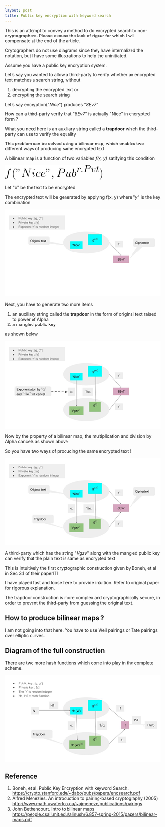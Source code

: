 ```yaml
---
layout: post
title: Public key encryption with keyword search
---
```


This is an attempt to convey a method to do encrypted search to non-cryptographers. Please excuse the lack of rigour for which I will compensate at the end of the article.

Crytographers do not use diagrams since they have internalized the notation, but I have some illustrations to help the uninitiated.

Assume you have a public key encryption system.

Let’s say you wanted to allow a third-party to verify whether an encrypted text matches a search string, without 
1. decrypting the encrypted text or 
2. encrypting the search string

Let’s say encryption("*Nice*") produces "*8Ev7*"

How can a third-party verify that "*8Ev7*" is actually "Nice" in encrypted form ?

What you need here is an auxiliary string called a **trapdoor** which the third-party can use to verify the equality

This problem can be solved using a bilinear map, which enables two different ways of producing same encrypted text

A bilinear map is a function of two variables *f(x, y)* satifying this condition

![eqn1](/post_images/firsteqn.gif)

Let "*x*" be the text to be encrypted

The encrypted text will be generated by applying f(x, y) where "*y*" is the key combination

![pic1](/post_images/pic1.jpg)

Next, you have to generate two more items
1. an auxiliary string called the **trapdoor** in the form of original text raised to power of Alpha
2. a mangled public key

as shown below

![pic2](/post_images/pic2.jpg)

Now by the property of a bilinear map, the multiplication and division by Alpha cancels as shown above

So you have two ways of producing the same encrypted text !!

![pic3](/post_images/pic3.jpg)

A third-party which has the string "*Vgzv*" along with the mangled public key can verify that the plain text is same as encrypted text

This is intuitively the first cryptographic construction given by Boneh, et al in Sec 3.1 of their paper[1] 

I have played fast and loose here to provide intuition.  Refer to original paper for rigorous explanation.

The trapdoor construction is more complex and cryptographically secure, in order to prevent the third-party from guessing the original text.

## How to produce bilinear maps ?  

I am not going into that here. You have to use Weil pairings or Tate pairings over elliptic curves.  

## Diagram of the full construction

There are two more hash functions which come into play in the complete scheme.

![pic4](/post_images/full_scheme.jpg)

## Reference

1. Boneh, et al.  Public Key Encryption with keyword Search.  https://crypto.stanford.edu/~dabo/pubs/papers/encsearch.pdf
2. Alfred Menezies.  An introduction to pairing-based cryptography (2005) http://www.math.uwaterloo.ca/~ajmeneze/publications/pairings
3. John Bethencourt.  Intro to bilinear maps https://people.csail.mit.edu/alinush/6.857-spring-2015/papers/bilinear-maps.pdf

